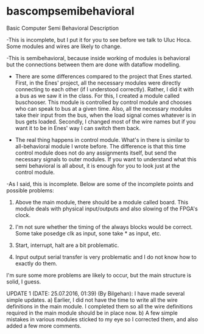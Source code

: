 # bascompsemibehavioral
Basic Computer Semi Behavioral Description

-This is incomplete, but I put it for you to see before we talk to Uluc Hoca. Some modules and wires are likely to change.

-This is semibehavioral, because inside working of modules is behavioral but the connections between them are done with dataflow modelling.

- There are some differences compared to the project that Enes started. First, in the Enes' project, all the necessary modules were directly connecting to each other (if I understood correctly). Rather, I did it with a bus as we saw it in the class. For this, I created a module called buschooser. This module is controlled by control module and chooses who can speak to bus at a given time. Also, all the necessary modules take their input from the bus, when the load signal comes whatever is in bus gets loaded. Secondly, I changed most of the wire names but if you want it to be in Enes' way I can switch them back.

- The real thing happens in control module. What's in there is similar to all-behavioral module I wrote before. The difference is that this time control module does not do any assignments itself, but send the necessary signals to outer modules. If you want to understand what this semi behavioral is all about, it is enough for you to look just at the control module. 

-As I said, this is incomplete. Below are some of the incomplete points and possible problems:

1) Above the main module, there should be a module called board. This module deals with physical input/outputs and also slowing of the FPGA's clock.

2) I'm not sure whether the timing of the always blocks would be correct. Some take posedge clk as input, sone take * as input, etc.

3) Start, interrupt, halt are a bit problematic.

4) Input output serial transfer is very problematic and I do not know how to exactly do them.

I'm sure some more problems are likely to occur, but the main structure is solid, I guess.

UPDATE 1 (DATE: 25.07.2016, 01:39) (By Bilgehan): I have made several simple updates.
a) Earlier, I did not have the time to write all the wire definitions in the main module. I completed them so all the wire definitions required in the main module should be in place now.
b) A few simple mistakes in various modules sticked to my eye so I corrected them, and also added a few more comments.
